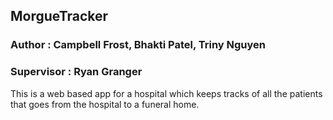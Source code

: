 ## MorgueTracker
### Author : Campbell Frost, Bhakti Patel, Triny Nguyen
### Supervisor : Ryan Granger
This is a web based app for a hospital which keeps tracks of all the patients that goes from the hospital to a funeral home.

